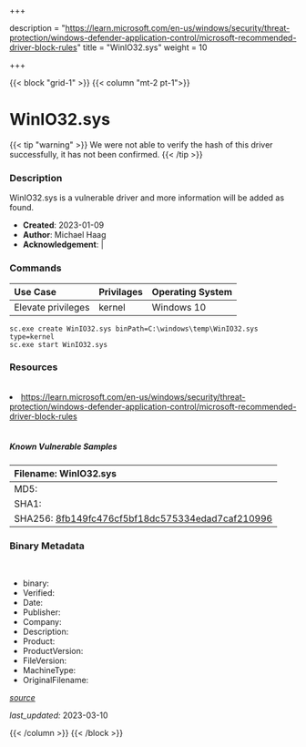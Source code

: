 +++

description = "https://learn.microsoft.com/en-us/windows/security/threat-protection/windows-defender-application-control/microsoft-recommended-driver-block-rules"
title = "WinIO32.sys"
weight = 10

+++


{{< block "grid-1" >}}
{{< column "mt-2 pt-1">}}




# WinIO32.sys 


{{< tip "warning" >}}
We were not able to verify the hash of this driver successfully, it has not been confirmed.
{{< /tip >}}




### Description


WinIO32.sys is a vulnerable driver and more information will be added as found.


- **Created**: 2023-01-09
- **Author**: Michael Haag
- **Acknowledgement**:  | [](https://twitter.com/)

### Commands

| Use Case | Privilages | Operating System | 
|:---- | ---- | ---- |
| Elevate privileges | kernel | Windows 10 |

```
sc.exe create WinIO32.sys binPath=C:\windows\temp\WinIO32.sys type=kernel
sc.exe start WinIO32.sys
```

### Resources
<br>


<li><a href=" https://learn.microsoft.com/en-us/windows/security/threat-protection/windows-defender-application-control/microsoft-recommended-driver-block-rules"> https://learn.microsoft.com/en-us/windows/security/threat-protection/windows-defender-application-control/microsoft-recommended-driver-block-rules</a></li>


<br>


##### Known Vulnerable Samples

| Filename: WinIO32.sys |
|:---- |
|MD5: <a href="https://www.virustotal.com/gui/file/{&#39;Filename&#39;: &#39;WinIO32.sys&#39;, &#39;MD5&#39;: &#39;&#39;, &#39;SHA1&#39;: &#39;&#39;, &#39;SHA256&#39;: &#39;8fb149fc476cf5bf18dc575334edad7caf210996&#39;}"></a>|
|SHA1: <a href="https://www.virustotal.com/gui/file/{&#39;Filename&#39;: &#39;WinIO32.sys&#39;, &#39;MD5&#39;: &#39;&#39;, &#39;SHA1&#39;: &#39;&#39;, &#39;SHA256&#39;: &#39;8fb149fc476cf5bf18dc575334edad7caf210996&#39;}"></a>|
|SHA256: <a href="https://www.virustotal.com/gui/file/{&#39;Filename&#39;: &#39;WinIO32.sys&#39;, &#39;MD5&#39;: &#39;&#39;, &#39;SHA1&#39;: &#39;&#39;, &#39;SHA256&#39;: &#39;8fb149fc476cf5bf18dc575334edad7caf210996&#39;}">8fb149fc476cf5bf18dc575334edad7caf210996</a>|




### Binary Metadata
<br>

- binary: 
- Verified: 
- Date: 
- Publisher: 
- Company: 
- Description: 
- Product: 
- ProductVersion: 
- FileVersion: 
- MachineType: 
- OriginalFilename: 

[*source*](https://github.com/magicsword-io/LOLDrivers/tree/main/yaml/winio32.sys.yml)

*last_updated:* 2023-03-10


{{< /column >}}
{{< /block >}}
